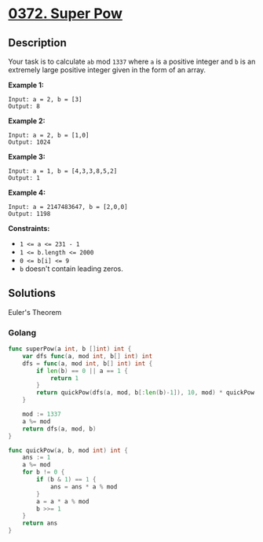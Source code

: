 # [0372. Super Pow](https://leetcode-cn.com/problems/super-pow/)



## Description



Your task is to calculate `ab` mod `1337` where `a` is a positive integer and `b` is an extremely large positive integer given in the form of an array.

 

**Example 1:**

```
Input: a = 2, b = [3]
Output: 8
```

**Example 2:**

```
Input: a = 2, b = [1,0]
Output: 1024
```

**Example 3:**

```
Input: a = 1, b = [4,3,3,8,5,2]
Output: 1
```

**Example 4:**

```
Input: a = 2147483647, b = [2,0,0]
Output: 1198
```

 

**Constraints:**

- `1 <= a <= 231 - 1`
- `1 <= b.length <= 2000`
- `0 <= b[i] <= 9`
- `b` doesn't contain leading zeros.





## Solutions

Euler's Theorem

### Golang

```go
func superPow(a int, b []int) int {
    var dfs func(a, mod int, b[] int) int
    dfs = func(a, mod int, b[] int) int {
        if len(b) == 0 || a == 1 {
            return 1
        }
        return quickPow(dfs(a, mod, b[:len(b)-1]), 10, mod) * quickPow(a, b[len(b)-1], mod) % mod 
    }

    mod := 1337
    a %= mod
    return dfs(a, mod, b)
}

func quickPow(a, b, mod int) int {
    ans := 1
    a %= mod
    for b != 0 {
        if (b & 1) == 1 {
            ans = ans * a % mod
        }
        a = a * a % mod
        b >>= 1
    }
    return ans
}
```

